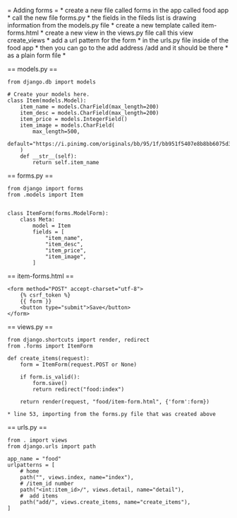 
= Adding forms =
	* create a new file called forms in the app called food app
	* call the new file forms.py
	* the fields in the fileds list is drawing information from the models.py file
	* create a new template called item-forms.html
	* create a new view in the views.py file call this view create_views
	* add a url pattern for the form
	* in the urls.py file inside of the food app
	* then you can go to the add address /add and it should be there
	* as a plain form file
	* 

== models.py ==

	from django.db import models

	# Create your models here.
	class Item(models.Model):
		item_name = models.CharField(max_length=200)
		item_desc = models.CharField(max_length=200)
		item_price = models.IntegerField()
		item_image = models.CharField(
			max_length=500,
			default="https://i.pinimg.com/originals/bb/95/1f/bb951f5407e8b8bb6075d3eee24d3bcd.jpg",
		)
		def __str__(self):
			return self.item_name
		
== forms.py ==

	from django import forms
	from .models import Item


	class ItemForm(forms.ModelForm):
		class Meta:
			model = Item
			fields = [
				"item_name",
				"item_desc",
				"item_price",
				"item_image",
			]
			
== item-forms.html ==

	<form method="POST" accept-charset="utf-8">
		{% csrf_token %}
		{{ form }}
		<button type="submit">Save</button>
	</form>
	
== views.py ==

	from django.shortcuts import render, redirect
	from .forms import ItemForm

	def create_items(request):
		form = ItemForm(request.POST or None)

		if form.is_valid():
			form.save()
			return redirect("food:index")

		return render(request, "food/item-form.html", {'form':form})
		
	* line 53, importing from the forms.py file that was created above

== urls.py ==

	from . import views
	from django.urls import path

	app_name = "food"
	urlpatterns = [
		# home
		path("", views.index, name="index"),
		# /item_id number
		path("<int:item_id>/", views.detail, name="detail"),
		#  add items
		path("add/", views.create_items, name="create_items"),
	]
